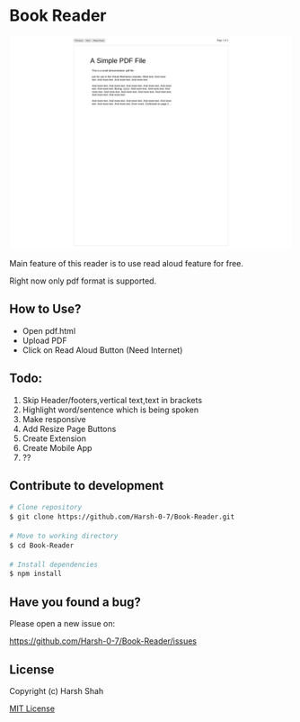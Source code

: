 # Book Reader

![Demo Image](Demo.jpeg)

Main feature of this reader is to use read aloud feature for free.

Right now only pdf format is supported.

## How to Use?

- Open pdf.html
- Upload PDF
- Click on Read Aloud Button (Need Internet)

## Todo:

1. Skip Header/footers,vertical text,text in brackets
2. Highlight word/sentence which is being spoken
3. Make responsive
4. Add Resize Page Buttons
5. Create Extension
6. Create Mobile App
7. ??

## Contribute to development

```bash
# Clone repository
$ git clone https://github.com/Harsh-0-7/Book-Reader.git

# Move to working directory
$ cd Book-Reader

# Install dependencies
$ npm install
```

## Have you found a bug?

Please open a new issue on:

https://github.com/Harsh-0-7/Book-Reader/issues

## License

Copyright (c) Harsh Shah

[MIT License](http://en.wikipedia.org/wiki/MIT_License)
